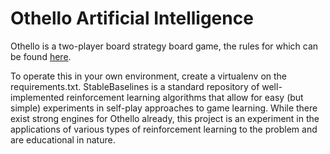 # Othello Artificial Intelligence

Othello is a two-player board strategy board game, the rules for which can be found [here](https://en.wikipedia.org/wiki/Reversi).

To operate this in your own environment, create a virtualenv on the requirements.txt. StableBaselines is a standard repository of well-implemented reinforcement learning algorithms that allow for easy (but simple) experiments in self-play approaches to game learning. While there exist strong engines for Othello already, this project is an experiment in the applications of various types of reinforcement learning to the problem and are educational in nature.